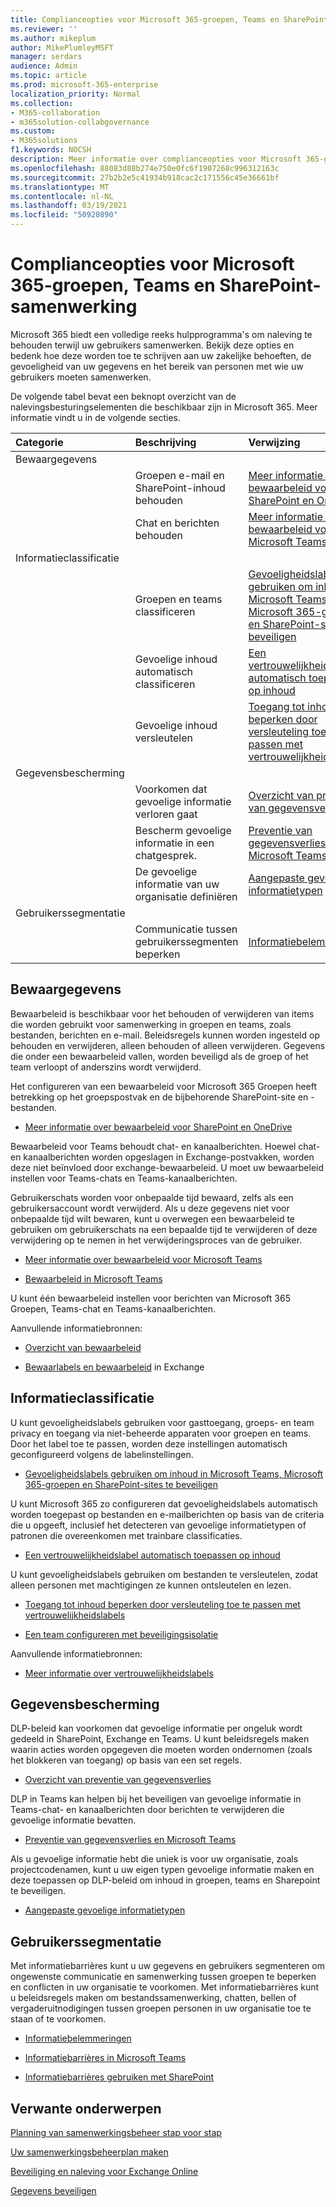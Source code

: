 ```yaml
---
title: Complianceopties voor Microsoft 365-groepen, Teams en SharePoint-samenwerking
ms.reviewer: ''
ms.author: mikeplum
author: MikePlumleyMSFT
manager: serdars
audience: Admin
ms.topic: article
ms.prod: microsoft-365-enterprise
localization_priority: Normal
ms.collection:
- M365-collaboration
- m365solution-collabgovernance
ms.custom:
- M365solutions
f1.keywords: NOCSH
description: Meer informatie over complianceopties voor Microsoft 365-groepen, Teams en SharePoint-samenwerking.
ms.openlocfilehash: 88083d88b274e750e0fc6f1907268c996312163c
ms.sourcegitcommit: 27b2b2e5c41934b918cac2c171556c45e36661bf
ms.translationtype: MT
ms.contentlocale: nl-NL
ms.lasthandoff: 03/19/2021
ms.locfileid: "50920890"
---
```

# <a name="compliance-options-for-microsoft-365-groups-teams-and-sharepoint-collaboration"></a>Complianceopties voor Microsoft 365-groepen, Teams en SharePoint-samenwerking

Microsoft 365 biedt een volledige reeks hulpprogramma's om naleving te behouden terwijl uw gebruikers samenwerken. Bekijk deze opties en bedenk hoe deze worden toe te schrijven aan uw zakelijke behoeften, de gevoeligheid van uw gegevens en het bereik van personen met wie uw gebruikers moeten samenwerken.

De volgende tabel bevat een beknopt overzicht van de nalevingsbesturingselementen die beschikbaar zijn in Microsoft 365. Meer informatie vindt u in de volgende secties.

|Categorie|Beschrijving|Verwijzing|
|:-------|:----------|:--------|
|Bewaargegevens|||
||Groepen e-mail en SharePoint-inhoud behouden|[Meer informatie over bewaarbeleid voor SharePoint en OneDrive](../compliance/retention-policies-sharepoint.md)|
||Chat en berichten behouden|[Meer informatie over bewaarbeleid voor Microsoft Teams](../compliance/retention-policies-teams.md)|
|Informatieclassificatie|||
||Groepen en teams classificeren|[Gevoeligheidslabels gebruiken om inhoud in Microsoft Teams, Microsoft 365-groepen en SharePoint-sites te beveiligen](../compliance/sensitivity-labels-teams-groups-sites.md)|
||Gevoelige inhoud automatisch classificeren|[Een vertrouwelijkheidslabel automatisch toepassen op inhoud](../compliance/apply-sensitivity-label-automatically.md)|
||Gevoelige inhoud versleutelen|[Toegang tot inhoud beperken door versleuteling toe te passen met vertrouwelijkheidslabels](../compliance/encryption-sensitivity-labels.md)|
|Gegevensbescherming|||
||Voorkomen dat gevoelige informatie verloren gaat|[Overzicht van preventie van gegevensverlies](../compliance/data-loss-prevention-policies.md)|
||Bescherm gevoelige informatie in een chatgesprek.|[Preventie van gegevensverlies en Microsoft Teams](../compliance/dlp-microsoft-teams.md)|
||De gevoelige informatie van uw organisatie definiëren|[Aangepaste gevoelige informatietypen](../compliance/sensitive-information-type-learn-about.md)|
|Gebruikerssegmentatie|||
||Communicatie tussen gebruikerssegmenten beperken|[Informatiebelemmeringen](../compliance/information-barriers.md)|

## <a name="information-retention"></a>Bewaargegevens

Bewaarbeleid is beschikbaar voor het behouden of verwijderen van items die worden gebruikt voor samenwerking in groepen en teams, zoals bestanden, berichten en e-mail. Beleidsregels kunnen worden ingesteld op behouden en verwijderen, alleen behouden of alleen verwijderen. Gegevens die onder een bewaarbeleid vallen, worden beveiligd als de groep of het team verloopt of anderszins wordt verwijderd.

Het configureren van een bewaarbeleid voor Microsoft 365 Groepen heeft betrekking op het groepspostvak en de bijbehorende SharePoint-site en -bestanden.

- [Meer informatie over bewaarbeleid voor SharePoint en OneDrive](../compliance/retention-policies-sharepoint.md)

Bewaarbeleid voor Teams behoudt chat- en kanaalberichten. Hoewel chat- en kanaalberichten worden opgeslagen in Exchange-postvakken, worden deze niet beïnvloed door exchange-bewaarbeleid. U moet uw bewaarbeleid instellen voor Teams-chats en Teams-kanaalberichten. 

Gebruikerschats worden voor onbepaalde tijd bewaard, zelfs als een gebruikersaccount wordt verwijderd. Als u deze gegevens niet voor onbepaalde tijd wilt bewaren, kunt u overwegen een bewaarbeleid te gebruiken om gebruikerschats na een bepaalde tijd te verwijderen of deze verwijdering op te nemen in het verwijderingsproces van de gebruiker.

- [Meer informatie over bewaarbeleid voor Microsoft Teams](../compliance/retention-policies-teams.md)

- [Bewaarbeleid in Microsoft Teams](/microsoftteams/retention-policies)

U kunt één bewaarbeleid instellen voor berichten van Microsoft 365 Groepen, Teams-chat en Teams-kanaalberichten. 

Aanvullende informatiebronnen:

- [Overzicht van bewaarbeleid](../compliance/retention.md)

- [Bewaarlabels en bewaarbeleid](/exchange/security-and-compliance/messaging-records-management/retention-tags-and-policies) in Exchange

## <a name="information-classification"></a>Informatieclassificatie

U kunt gevoeligheidslabels gebruiken voor gasttoegang, groeps- en team privacy en toegang via niet-beheerde apparaten voor groepen en teams. Door het label toe te passen, worden deze instellingen automatisch geconfigureerd volgens de labelinstellingen.

- [Gevoeligheidslabels gebruiken om inhoud in Microsoft Teams, Microsoft 365-groepen en SharePoint-sites te beveiligen](../compliance/sensitivity-labels-teams-groups-sites.md)

U kunt Microsoft 365 zo configureren dat gevoeligheidslabels automatisch worden toegepast op bestanden en e-mailberichten op basis van de criteria die u opgeeft, inclusief het detecteren van gevoelige informatietypen of patronen die overeenkomen met trainbare classificaties.

- [Een vertrouwelijkheidslabel automatisch toepassen op inhoud](../compliance/apply-sensitivity-label-automatically.md)

U kunt gevoeligheidslabels gebruiken om bestanden te versleutelen, zodat alleen personen met machtigingen ze kunnen ontsleutelen en lezen.

- [Toegang tot inhoud beperken door versleuteling toe te passen met vertrouwelijkheidslabels](../compliance/encryption-sensitivity-labels.md)

- [Een team configureren met beveiligingsisolatie](./secure-teams-security-isolation.md)

Aanvullende informatiebronnen:

- [Meer informatie over vertrouwelijkheidslabels](../compliance/sensitivity-labels.md)


## <a name="information-protection"></a>Gegevensbescherming

DLP-beleid kan voorkomen dat gevoelige informatie per ongeluk wordt gedeeld in SharePoint, Exchange en Teams. U kunt beleidsregels maken waarin acties worden opgegeven die moeten worden ondernomen (zoals het blokkeren van toegang) op basis van een set regels.

- [Overzicht van preventie van gegevensverlies](../compliance/data-loss-prevention-policies.md)

DLP in Teams kan helpen bij het beveiligen van gevoelige informatie in Teams-chat- en kanaalberichten door berichten te verwijderen die gevoelige informatie bevatten.

- [Preventie van gegevensverlies en Microsoft Teams](../compliance/dlp-microsoft-teams.md)

Als u gevoelige informatie hebt die uniek is voor uw organisatie, zoals projectcodenamen, kunt u uw eigen typen gevoelige informatie maken en deze toepassen op DLP-beleid om inhoud in groepen, teams en Sharepoint te beveiligen.

- [Aangepaste gevoelige informatietypen](../compliance/sensitive-information-type-learn-about.md)

## <a name="user-segmentation"></a>Gebruikerssegmentatie

Met informatiebarrières kunt u uw gegevens en gebruikers segmenteren om ongewenste communicatie en samenwerking tussen groepen te beperken en conflicten in uw organisatie te voorkomen. Met informatiebarrières kunt u beleidsregels maken om bestandssamenwerking, chatten, bellen of vergaderuitnodigingen tussen groepen personen in uw organisatie toe te staan of te voorkomen.

- [Informatiebelemmeringen](../compliance/information-barriers.md)

- [Informatiebarrières in Microsoft Teams](/microsoftteams/information-barriers-in-teams)

- [Informatiebarrières gebruiken met SharePoint](/sharepoint/information-barriers)

## <a name="related-topics"></a>Verwante onderwerpen

[Planning van samenwerkingsbeheer stap voor stap](collaboration-governance-overview.md#collaboration-governance-planning-step-by-step)

[Uw samenwerkingsbeheerplan maken](collaboration-governance-first.md)

[Beveiliging en naleving voor Exchange Online](/exchange/security-and-compliance/security-and-compliance)

[Gegevens beveiligen](../compliance/information-protection.md)